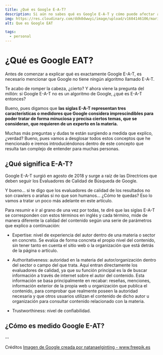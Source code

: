 ```yaml
---
title: ¿Qué es Google E-A-T?
description: Si aún no sabes qué es Google E-A-T y cómo puede afectar a tu web, no dudes en echar un vistazo a este artículo.
img: https://res.cloudinary.com/ddk0dwwyi/image/upload/v1604146106/marinasuarez/google_eat.jpg
alt: Que es Google EAT

tags:
  - personal
---
```


# ¿Qué es Google EAT?

Antes de comenzar a explicar qué es exactamente Google E-A-T, es necesario mencionar que Google no tiene ningún algoritmo llamado E-A-T.

Te acabo de romper la cabeza, ¿cierto? Y ahora viene la pregunta del millón: si Google E-A-T no es un algoritmo de Google, ¿qué es E-A-T entonces?

Bueno, pues digamos que **las siglas E-A-T representan tres características o medidores que Google considera imprescindibles para poder tratar de forma minuciosa y precisa ciertos temas, que se consideran, que requieren de un experto en la materia.**

Muchas más preguntas y dudas te están surgiendo a medida que explico, ¿verdad? Bueno, pues vamos a desglosar todos estos conceptos que he mencionado e iremos introduciéndonos dentro de este concepto que resulta tan complejo de entender para muchas personas.

## ¿Qué significa E-A-T?

Google E-A-T surgió en agosto de 2018 y surge a raíz de las Directrices que deben seguir los Evaluadores de Calidad de Búsqueda de Google.

Y bueno... si te digo que los evaluadores de calidad de los resultados no son crawlers o arañas si no que son humanos... ¿Cómo te quedas? Eso lo vamos a tratar un poco más adelante en este artículo.

Para resumir e ir al grano de una vez por todas, te diré que las siglas E-A-T se corresponden con estos términos en inglés y cada término, mide de manera diferente la calidad del contenido según una serie de parámetros que explico a continuación:

- Expertise: nivel de experiencia del autor dentro de una materia o sector en concreto. Se evalúa de forma concreta el propio nivel del contenido, sin tener tanto en cuenta el sitio web o la organización que está detrás de la página o artículo.

- Authoritativeness: autoridad en la materia del autor/organización dentro del sector o campo del que trata. Aquí entran directamente los evaluadores de calidad, ya que su función principal es la de buscar información a través de internet sobre el autor del contenido. Esta información se basa principalmente en recabar: reseñas, menciones, información exterior de la propia web u organización que publica el contenido, para comprobar que realmente poseen la autoridad necesaria y que otros usuarios utilizan el contenido de dicho autor u organización para consultar contenido relacionado con la materia.

- Trustworthiness: nivel de confiabilidad.

## ¿Cómo es medido Google E-AT?

--

<span class="credits">Créditos <a href='https://www.freepik.es/fotos-premium/google-tipografia-multiple-pared-roja_9113756.htm#page=1&query=google&position=0'>Imagen de Google creada por natanaelginting - www.freepik.es</a></span>
